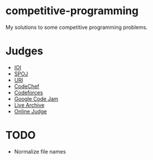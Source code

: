 # competitive-programming
My solutions to some competitive programming problems.

# Judges

* [IOI](https://wcipeg.com/main)
* [SPOJ](https://www.spoj.com/)
* [URI](https://www.urionlinejudge.com.br/judge/en/login)
* [CodeChef](https://www.codechef.com/)
* [Codeforces](https://codeforces.com/)
* [Google Code Jam](https://codingcompetitions.withgoogle.com/codejam)
* [Live Archive](https://icpcarchive.ecs.baylor.edu/index.php)
* [Online Judge](https://onlinejudge.org/)

# TODO

* Normalize file names
